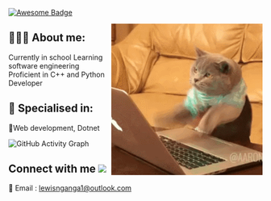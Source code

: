 <a href="https://github.com/zogmwa"><img src="https://cdn.rawgit.com/sindresorhus/awesome/d7305f38d29fed78fa85652e3a63e154dd8e8829/media/badge.svg" alt="Awesome Badge"/></a>
</div>
<img align="right" alt="GIF" src="2GU.gif"/>

## 👱🏾‍♂ About me:

<p>
Currently in school Learning software engineering
</br>Proficient in C++ and Python Developer <br>
</p>

<h2>👀 Specialised in:</h2>
<p> 🔸Web development, Dotnet
<p>
  
 </div>
 </div>
<p>
  
  
</p>

![GitHub Activity Graph](https://activity-graph.herokuapp.com/graph?username=lewis-2000&bg_color=333333&color=00ffff&line=00ffff&point=ffffff&area=true&hide_border=false)

<h2> Connect with me <img src='https://raw.githubusercontent.com/ShahriarShafin/ShahriarShafin/main/Assets/handshake.gif' width="100px"> </h2>

📝 Email : lewisnganga1@outlook.com <br />

